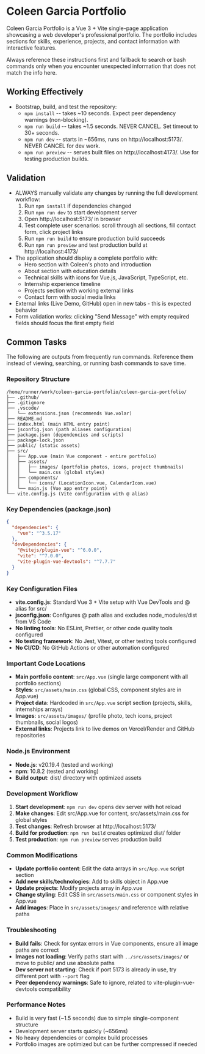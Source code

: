 # Coleen Garcia Portfolio
Coleen Garcia Portfolio is a Vue 3 + Vite single-page application showcasing a web developer's professional portfolio. The portfolio includes sections for skills, experience, projects, and contact information with interactive features.

Always reference these instructions first and fallback to search or bash commands only when you encounter unexpected information that does not match the info here.

## Working Effectively
- Bootstrap, build, and test the repository:
  - `npm install` -- takes ~10 seconds. Expect peer dependency warnings (non-blocking).
  - `npm run build` -- takes ~1.5 seconds. NEVER CANCEL. Set timeout to 30+ seconds.
  - `npm run dev` -- starts in ~656ms, runs on http://localhost:5173/. NEVER CANCEL for dev work.
  - `npm run preview` -- serves built files on http://localhost:4173/. Use for testing production builds.

## Validation
- ALWAYS manually validate any changes by running the full development workflow:
  1. Run `npm install` if dependencies changed
  2. Run `npm run dev` to start development server
  3. Open http://localhost:5173/ in browser
  4. Test complete user scenarios: scroll through all sections, fill contact form, click project links
  5. Run `npm run build` to ensure production build succeeds
  6. Run `npm run preview` and test production build at http://localhost:4173/
- The application should display a complete portfolio with:
  - Hero section with Coleen's photo and introduction
  - About section with education details
  - Technical skills with icons for Vue.js, JavaScript, TypeScript, etc.
  - Internship experience timeline
  - Projects section with working external links
  - Contact form with social media links
- External links (Live Demo, GitHub) open in new tabs - this is expected behavior
- Form validation works: clicking "Send Message" with empty required fields should focus the first empty field

## Common Tasks
The following are outputs from frequently run commands. Reference them instead of viewing, searching, or running bash commands to save time.

### Repository Structure
```
/home/runner/work/coleen-garcia-portfolio/coleen-garcia-portfolio/
├── .github/
├── .gitignore
├── .vscode/
│   └── extensions.json (recommends Vue.volar)
├── README.md
├── index.html (main HTML entry point)
├── jsconfig.json (path aliases configuration)
├── package.json (dependencies and scripts)
├── package-lock.json
├── public/ (static assets)
├── src/
│   ├── App.vue (main Vue component - entire portfolio)
│   ├── assets/
│   │   ├── images/ (portfolio photos, icons, project thumbnails)
│   │   └── main.css (global styles)
│   ├── components/
│   │   └── icons/ (LocationIcon.vue, CalendarIcon.vue)
│   └── main.js (Vue app entry point)
└── vite.config.js (Vite configuration with @ alias)
```

### Key Dependencies (package.json)
```json
{
  "dependencies": {
    "vue": "^3.5.17"
  },
  "devDependencies": {
    "@vitejs/plugin-vue": "^6.0.0",
    "vite": "^7.0.0",
    "vite-plugin-vue-devtools": "^7.7.7"
  }
}
```

### Key Configuration Files
- **vite.config.js**: Standard Vue 3 + Vite setup with Vue DevTools and @ alias for src/
- **jsconfig.json**: Configures @ path alias and excludes node_modules/dist from VS Code
- **No linting tools**: No ESLint, Prettier, or other code quality tools configured
- **No testing framework**: No Jest, Vitest, or other testing tools configured
- **No CI/CD**: No GitHub Actions or other automation configured

### Important Code Locations
- **Main portfolio content**: `src/App.vue` (single large component with all portfolio sections)
- **Styles**: `src/assets/main.css` (global CSS, component styles are in App.vue)
- **Project data**: Hardcoded in `src/App.vue` script section (projects, skills, internships arrays)
- **Images**: `src/assets/images/` (profile photo, tech icons, project thumbnails, social logos)
- **External links**: Projects link to live demos on Vercel/Render and GitHub repositories

### Node.js Environment
- **Node.js**: v20.19.4 (tested and working)
- **npm**: 10.8.2 (tested and working)
- **Build output**: dist/ directory with optimized assets

### Development Workflow
1. **Start development**: `npm run dev` opens dev server with hot reload
2. **Make changes**: Edit src/App.vue for content, src/assets/main.css for global styles
3. **Test changes**: Refresh browser at http://localhost:5173/
4. **Build for production**: `npm run build` creates optimized dist/ folder
5. **Test production**: `npm run preview` serves production build

### Common Modifications
- **Update portfolio content**: Edit the data arrays in `src/App.vue` script section
- **Add new skills/technologies**: Add to skills object in App.vue
- **Update projects**: Modify projects array in App.vue
- **Change styling**: Edit CSS in `src/assets/main.css` or component styles in App.vue
- **Add images**: Place in `src/assets/images/` and reference with relative paths

### Troubleshooting
- **Build fails**: Check for syntax errors in Vue components, ensure all image paths are correct
- **Images not loading**: Verify paths start with `../src/assets/images/` or move to public/ and use absolute paths
- **Dev server not starting**: Check if port 5173 is already in use, try different port with `--port` flag
- **Peer dependency warnings**: Safe to ignore, related to vite-plugin-vue-devtools compatibility

### Performance Notes
- Build is very fast (~1.5 seconds) due to simple single-component structure
- Development server starts quickly (~656ms) 
- No heavy dependencies or complex build processes
- Portfolio images are optimized but can be further compressed if needed